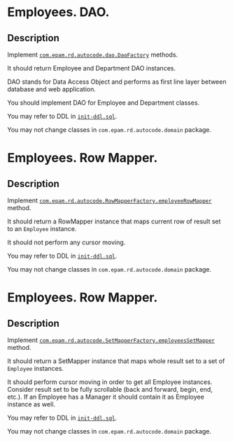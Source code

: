 # Employees. DAO.

## Description 
Implement [`com.epam.rd.autocode.dao.DaoFactory`](src/main/java/com/epam/rd/autocode/dao/DaoFactory.java) methods.

It should return Employee and Department DAO instances.

DAO stands for Data Access Object and performs as first line layer between database and web application.

You should implement DAO for Employee and Department classes.

You may refer to DDL in [`init-ddl.sql`](src/test/resources/init-ddl.sql).

You may not change classes in `com.epam.rd.autocode.domain` package.

# Employees. Row Mapper.

## Description 
Implement [`com.epam.rd.autocode.RowMapperFactory.employeeRowMapper`](src/main/java/com/epam/rd/autocode/RowMapperFactory.java) method.

It should return a RowMapper instance that maps current row of result set to an `Employee` instance.

It should not perform any cursor moving.

You may refer to DDL in [`init-ddl.sql`](src/test/resources/init-ddl.sql).

You may not change classes in `com.epam.rd.autocode.domain` package.

# Employees. Row Mapper.

## Description 
Implement [`com.epam.rd.autocode.SetMapperFactory.employeesSetMapper`](src/main/java/com/epam/rd/autocode/SetMapperFactory.java) method.

It should return a SetMapper instance that maps whole result set to a set of `Employee` instances.

It should perform cursor moving in order to get all Employee instances.
Consider result set to be fully scrollable (back and forward, begin, end, etc.).
If an Employee has a Manager it should contain it as Employee instance as well.

You may refer to DDL in [`init-ddl.sql`](src/test/resources/init-ddl.sql).

You may not change classes in `com.epam.rd.autocode.domain` package.

 
 
